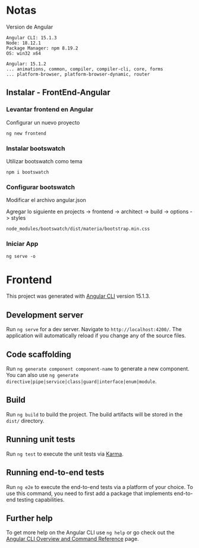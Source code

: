 # Notas

Version de Angular

```
Angular CLI: 15.1.3
Node: 18.12.1
Package Manager: npm 8.19.2
OS: win32 x64

Angular: 15.1.2
... animations, common, compiler, compiler-cli, core, forms
... platform-browser, platform-browser-dynamic, router   

```

## Instalar - FrontEnd-Angular

### Levantar frontend en Angular

Configurar un nuevo proyecto
``` 
ng new frontend
```

### Instalar bootswatch

Utilizar bootswatch como tema
``` 
npm i bootswatch
```

### Configurar bootswatch

Modificar el archivo angular.json

Agregar lo siguiente en projects -> frontend -> architect -> build -> options -> styles
``` 
node_modules/bootswatch/dist/materia/bootstrap.min.css
```

### Iniciar App

```
ng serve -o
```

# Frontend

This project was generated with [Angular CLI](https://github.com/angular/angular-cli) version 15.1.3.

## Development server

Run `ng serve` for a dev server. Navigate to `http://localhost:4200/`. The application will automatically reload if you change any of the source files.

## Code scaffolding

Run `ng generate component component-name` to generate a new component. You can also use `ng generate directive|pipe|service|class|guard|interface|enum|module`.

## Build

Run `ng build` to build the project. The build artifacts will be stored in the `dist/` directory.

## Running unit tests

Run `ng test` to execute the unit tests via [Karma](https://karma-runner.github.io).

## Running end-to-end tests

Run `ng e2e` to execute the end-to-end tests via a platform of your choice. To use this command, you need to first add a package that implements end-to-end testing capabilities.

## Further help

To get more help on the Angular CLI use `ng help` or go check out the [Angular CLI Overview and Command Reference](https://angular.io/cli) page.
